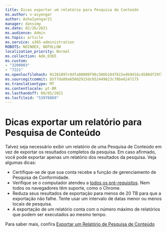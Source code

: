 ```yaml
---
title: Dicas exportar um relatório para Pesquisa de Conteúdo
ms.author: v-aiyengar
author: AshaIyengar21
manager: dansimp
ms.date: 02/26/2021
ms.audience: Admin
ms.topic: article
ms.service: o365-administration
ROBOTS: NOINDEX, NOFOLLOW
localization_priority: Normal
ms.collection: Adm_O365
ms.custom:
- "3200003"
- "7221"
ms.openlocfilehash: 01281897c9dfa00080f96c506b1847615e4b9d16c4580df29f36c9ba18950682
ms.sourcegitcommit: b5f7da89a650d2915dc652449623c78be6247175
ms.translationtype: MT
ms.contentlocale: pt-BR
ms.lasthandoff: 08/05/2021
ms.locfileid: "53978869"
---
```

# <a name="tips-for-exporting-a-report-for-content-search"></a>Dicas exportar um relatório para Pesquisa de Conteúdo

Talvez seja necessário exibir um relatório de uma Pesquisa de Conteúdo em vez de exportar os resultados completos da pesquisa. Em caso afirmado, você pode exportar apenas um relatório dos resultados da pesquisa. Veja algumas dicas:

- Certifique-se de que sua conta recebe a função de gerenciamento de Pesquisa de Conformidade.
- Verifique se o computador atendeu a [todos os pré-requisitos](https://go.microsoft.com/fwlink/?linkid=2102407). Nem todos os navegadores têm suporte, como o Chrome.
- Reduza seus resultados de exportação para menos de 20 TB para que a exportação não falhe. Tente usar um intervalo de datas menor ou menos locais de pesquisa.
- A exportação de um relatório conta com o número máximo de relatórios que podem ser executados ao mesmo tempo.

Para saber mais, confira [Exportar um Relatório de Pesquisa de Conteúdo](https://go.microsoft.com/fwlink/?linkid=2102409)